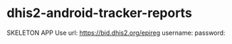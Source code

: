 # dhis2-android-tracker-reports
SKELETON APP
Use  url: https://bid.dhis2.org/epireg
     username:
     password:
    
     

